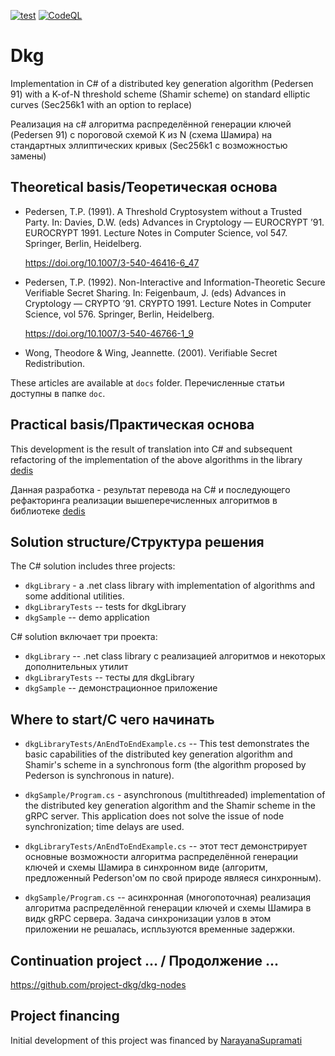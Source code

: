 [![test](https://github.com/project-dkg/dkg/actions/workflows/test.yml/badge.svg)](https://github.com/project-dkg/dkg/actions/workflows/test.yml)
[![CodeQL](https://github.com/project-dkg/dkg/actions/workflows/github-code-scanning/codeql/badge.svg)](https://github.com/project-dkg/dkg/actions/workflows/github-code-scanning/codeql)

# Dkg
Implementation in C# of a distributed key generation algorithm (Pedersen 91) with a K-of-N threshold scheme (Shamir scheme) on standard elliptic curves (Sec256k1 with an option to replace)

Реализация на c# алгоритма распределённой генерации ключей (Pedersen 91) с пороговой схемой K из N (схема Шамира) на стандартных эллиптических кривых (Sec256k1 c возможностью замены)

## Theoretical basis/Теоретическая основа
- Pedersen, T.P. (1991). A Threshold Cryptosystem without a Trusted Party. In: Davies, D.W. (eds) Advances in Cryptology — EUROCRYPT ’91. EUROCRYPT 1991. Lecture Notes in Computer Science, vol 547. Springer, Berlin, Heidelberg.

  https://doi.org/10.1007/3-540-46416-6_47
- Pedersen, T.P. (1992). Non-Interactive and Information-Theoretic Secure Verifiable Secret Sharing. In: Feigenbaum, J. (eds) Advances in Cryptology — CRYPTO ’91. CRYPTO 1991. Lecture Notes in Computer Science, vol 576. Springer, Berlin, Heidelberg.

  https://doi.org/10.1007/3-540-46766-1_9
- Wong, Theodore & Wing, Jeannette. (2001). Verifiable Secret Redistribution. 

These articles are available at ```docs``` folder.
Перечисленные статьи доступны в папке ```doc```.

## Practical basis/Практическая основа
This development is the result of translation into C# and subsequent refactoring of the implementation of the above algorithms in the library [dedis](https://github.com/dedis/kyber)

Данная разработка - результат перевода на C# и последующего рефакторинга реализации вышеперечисленных алгоритмов в библиотеке [dedis](https://github.com/dedis/kyber)

## Solution structure/Структура решения

The C# solution includes three projects:
- ```dkgLibrary``` - a .net class library with implementation of algorithms and some additional utilities.
- ```dkgLibraryTests``` -- tests for dkgLibrary
- ```dkgSample``` -- demo application


С# solution включает три проекта:
- ```dkgLibrary``` -- .net class library с реализацией алгоритмов и некоторых дополнительных утилит
- ```dkgLibraryTests``` -- тесты для dkgLibrary
- ```dkgSample``` -- демонстрационное приложение

## Where to start/С чего начинать
- ```dkgLibraryTests/AnEndToEndExample.cs``` -- This test demonstrates the basic capabilities of the distributed key generation algorithm and Shamir's scheme in a synchronous form (the algorithm proposed by Pederson is synchronous in nature).
- ```dkgSample/Program.cs``` - asynchronous (multithreaded) implementation of the distributed key generation algorithm and the Shamir scheme in the gRPC server. This application does not solve the issue of node synchronization; time delays are used.

- ```dkgLibraryTests/AnEndToEndExample.cs``` -- этот тест демонстрирует основные возможности алгоритма распределённой генерации ключей и схемы Шамира в синхронном виде (алгоритм, предложенный Pederson'ом по свой природе являеся синхронным).
- ```dkgSample/Program.cs``` -- асинхронная (многопоточная) реализация алгоритма распределённой генерации ключей и схемы Шамира в видк gRPC сервера. Задача синхронизации узлов в этом приложении не решалась, испльзуются временные задержки.

## Continuation project ... / Продолжение ...
https://github.com/project-dkg/dkg-nodes

## Project financing
Initial development of this project was financed by [NarayanaSupramati](https://www.github.com/NarayanaSupramati)
